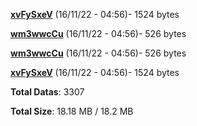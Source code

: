 [**xvFySxeV**](/data/xvFySxeV.txt) (16/11/22 - 04:56)- 1524 bytes

[**wm3wwcCu**](/data/wm3wwcCu.txt) (16/11/22 - 04:56)- 526 bytes

[**wm3wwcCu**](/data/wm3wwcCu.txt) (16/11/22 - 04:56)- 526 bytes

[**xvFySxeV**](/data/xvFySxeV.txt) (16/11/22 - 04:56)- 1524 bytes

**Total Datas**: 3307

**Total Size**: 18.18 MB / 18.2 MB